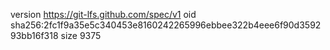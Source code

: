 version https://git-lfs.github.com/spec/v1
oid sha256:2fc1f9a35e5c340453e8160242265996ebbee322b4eee6f90d359293bb16f318
size 9375
